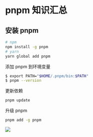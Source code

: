 # pnpm 知识汇总

## 安装 pnpm

```sh
# npm
npm install -g pnpm
# yarn
yarn global add pnpm
```

添加 pnpm 到环境变量

```sh
$ export PATH="$HOME/.pnpm/bin:$PATH"
$ pnpm --version
```

更新依赖

```sh
pnpm update
```

升级 pnpm

```sh
pnpm add -g pnpm
```

![](http://assets.fedtop.com/picbed/202208090948851.png)